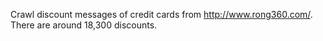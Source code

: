Crawl discount messages of credit cards from http://www.rong360.com/.
There are around 18,300 discounts.

